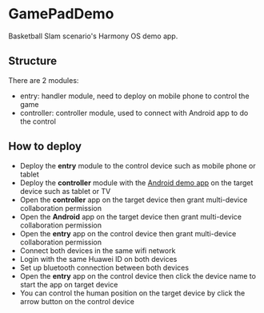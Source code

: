 # GamePadDemo

 Basketball Slam scenario's Harmony OS demo app.
 
## Structure
There are 2 modules:
- entry: handler module, need to deploy on mobile phone to control the game
- controller: controller module, used to connect with Android app to do the control

## How to deploy
- Deploy the **entry** module to the control device such as mobile phone or tablet
- Deploy the **controller** module with the [Android demo app](https://codehub-g.huawei.com/HarmonyOS/A2HDemo/home) on the target device such as tablet or TV 
- Open the **controller** app on the target device then grant multi-device collaboration permission
- Open the **Android** app on the target device then grant multi-device collaboration permission
- Open the **entry** app on the control device then grant multi-device collaboration permission 
- Connect both devices in the same wifi network
- Login with the same Huawei ID on both devices
- Set up bluetooth connection between both devices
- Open the **entry** app on the control device then click the device name to start the app on target device
- You can control the human position on the target device by click the arrow button on the control device